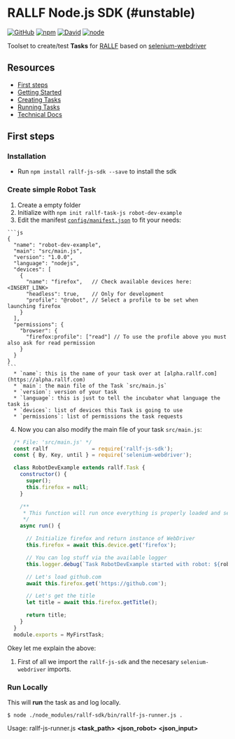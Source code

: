 # RALLF Node.js SDK (#unstable)

[![GitHub](https://img.shields.io/github/license/RobotUnion/rallf-js-sdk.svg?style=flat-square)](https://github.com/RobotUnion/rallf-js-sdk)
[![npm](https://img.shields.io/npm/v/rallf-sdk.svg?style=flat-square)](https://www.npmjs.com/package/rallf-sdk)
[![David](https://img.shields.io/david/RobotUnion/rallf-sdk.svg?style=flat-square)](https://github.com/RobotUnion/rallf-js-sdk)
[![node](https://img.shields.io/node/v/rallf-sdk.svg?style=flat-square)](https://www.npmjs.com/package/rallf-sdk)



Toolset to create/test **Tasks** for [RALLF](https://ralf.robotunion.net)
based on [selenium-webdriver](https://www.npmjs.com/package/selenium-webdriver)

## Resources
* [First steps](#first-steps)
* [Getting Started](https://github.com/RobotUnion/rallf-sdk/wiki/Getting-Started)
* [Creating Tasks](https://github.com/RobotUnion/rallf-sdk/wiki/Creating-Tasks)
* [Running Tasks](https://github.com/RobotUnion/rallf-sdk/wiki/Running-Tasks)
* [Technical Docs](https://github.com/RobotUnion/rallf-sdk/wiki/Technical-Docs)


## First steps
### Installation
* Run `npm install rallf-js-sdk --save` to install the sdk

### Create simple Robot Task
  1. Create a empty folder
  2. Initialize with `npm init rallf-task-js robot-dev-example`
  3. Edit the manifest [`config/manifest.json`](https://github.com/RobotUnion/rallf-js-sdk/wiki/Manifest) to fit your needs:

    ```js
    {
      "name": "robot-dev-example",
      "main": "src/main.js",
      "version": "1.0.0",
      "language": "nodejs",
      "devices": [
        {
          "name": "firefox",   // Check available devices here: <INSERT_LINK>
          "headless": true,    // Only for development
          "profile": "@robot", // Select a profile to be set when launching firefox
        }
      ],
      "permissions": {
        "browser": {
          "firefox:profile": ["read"] // To use the profile above you must also ask for read permission
        }
      }
    }
    ```
      * `name`: this is the name of your task over at [alpha.rallf.com](https://alpha.rallf.com)
      * `main`: the main file of the Task `src/main.js`
      * `version`: version of your task
      * `language`: this is just to tell the incubator what language the task is
      * `devices`: list of devices this Task is going to use
      * `permissions`: list of permissions the task requests

  4. Now you can also modify the main file of your task `src/main.js`:
  
```js
  /* File: 'src/main.js' */
  const rallf              = require('rallf-js-sdk');
  const { By, Key, until } = require('selenium-webdriver');

  class RobotDevExample extends rallf.Task {
    constructor() {
      super();
      this.firefox = null;
    }

    /**
     * This function will run once everything is properly loaded and set to go
     */
    async run() {

      // Initialize firefox and return instance of WebDriver
      this.firefox = await this.device.get('firefox');

      // You can log stuff via the available logger
      this.logger.debug(`Task RobotDevExample started with robot: ${robot.kb.id}`);

      // Let's load github.com
      await this.firefox.get('https://github.com');

      // Let's get the title
      let title = await this.firefox.getTitle();

      return title;
    }
  }
  module.exports = MyFirstTask;
``` 
  Okey let me explain the above:
  1. First of all we import the `rallf-js-sdk` and the necesary `selenium-webdriver` imports.

### Run Locally
This will **run** the task as and log locally.
```
$ node ./node_modules/rallf-sdk/bin/rallf-js-runner.js .
```
Usage: rallf-js-runner.js **<task_path>** **<json_robot>** **<json_input>**

